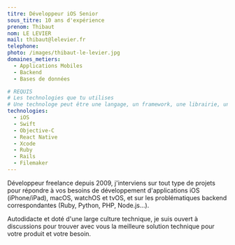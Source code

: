 ```yaml
---
titre: Développeur iOS Senior
sous_titre: 10 ans d'expérience
prenom: Thibaut
nom: LE LEVIER
mail: thibaut@lelevier.fr
telephone:
photo: /images/thibaut-le-levier.jpg
domaines_metiers:
  - Applications Mobiles
  - Backend
  - Bases de données

# REQUIS
# Les technologies que tu utilises
# Une technologe peut être une langage, un framework, une librairie, un CMS ...
technologies:
  - iOS
  - Swift
  - Objective-C
  - React Native
  - Xcode
  - Ruby
  - Rails
  - Filemaker
---
```


Développeur freelance depuis 2009, j'interviens sur tout type de projets pour répondre à vos besoins de développement d'applications iOS (iPhone/iPad), macOS, watchOS et tvOS, et sur les problématiques backend correspondantes (Ruby, Python, PHP, Node.js...).

Autodidacte et doté d'une large culture technique, je suis ouvert à discussions pour trouver avec vous la meilleure solution technique pour votre produit et votre besoin.

